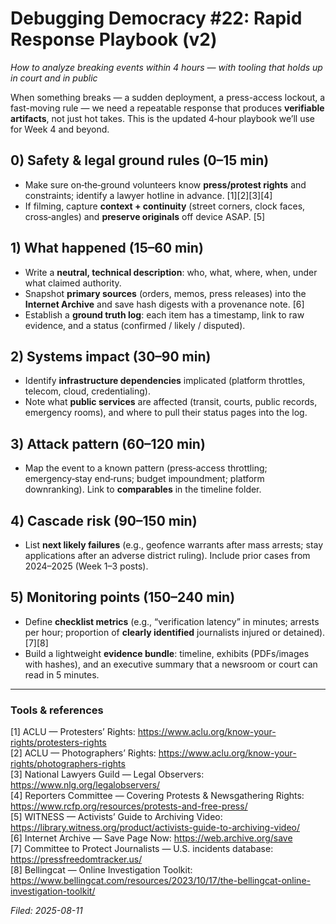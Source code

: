 # Debugging Democracy #22: Rapid Response Playbook (v2)
*How to analyze breaking events within 4 hours — with tooling that holds up in court and in public*

When something breaks — a sudden deployment, a press-access lockout, a fast-moving rule — we need a repeatable response that produces **verifiable artifacts**, not just hot takes. This is the updated 4‑hour playbook we’ll use for Week 4 and beyond.

## 0) Safety & legal ground rules (0–15 min)
- Make sure on‑the‑ground volunteers know **press/protest rights** and constraints; identify a lawyer hotline in advance. [1][2][3][4]  
- If filming, capture **context + continuity** (street corners, clock faces, cross‑angles) and **preserve originals** off device ASAP. [5]

## 1) What happened (15–60 min)
- Write a **neutral, technical description**: who, what, where, when, under what claimed authority.  
- Snapshot **primary sources** (orders, memos, press releases) into the **Internet Archive** and save hash digests with a provenance note. [6]  
- Establish a **ground truth log**: each item has a timestamp, link to raw evidence, and a status (confirmed / likely / disputed).

## 2) Systems impact (30–90 min)
- Identify **infrastructure dependencies** implicated (platform throttles, telecom, cloud, credentialing).  
- Note what **public services** are affected (transit, courts, public records, emergency rooms), and where to pull their status pages into the log.

## 3) Attack pattern (60–120 min)
- Map the event to a known pattern (press‑access throttling; emergency‑stay end‑runs; budget impoundment; platform downranking). Link to **comparables** in the timeline folder.

## 4) Cascade risk (90–150 min)
- List **next likely failures** (e.g., geofence warrants after mass arrests; stay applications after an adverse district ruling). Include prior cases from 2024–2025 (Week 1–3 posts).

## 5) Monitoring points (150–240 min)
- Define **checklist metrics** (e.g., “verification latency” in minutes; arrests per hour; proportion of **clearly identified** journalists injured or detained). [7][8]  
- Build a lightweight **evidence bundle**: timeline, exhibits (PDFs/images with hashes), and an executive summary that a newsroom or court can read in 5 minutes.

---

### Tools & references
[1] ACLU — Protesters’ Rights: https://www.aclu.org/know-your-rights/protesters-rights  
[2] ACLU — Photographers’ Rights: https://www.aclu.org/know-your-rights/photographers-rights  
[3] National Lawyers Guild — Legal Observers: https://www.nlg.org/legalobservers/  
[4] Reporters Committee — Covering Protests & Newsgathering Rights: https://www.rcfp.org/resources/protests-and-free-press/  
[5] WITNESS — Activists’ Guide to Archiving Video: https://library.witness.org/product/activists-guide-to-archiving-video/  
[6] Internet Archive — Save Page Now: https://web.archive.org/save  
[7] Committee to Protect Journalists — U.S. incidents database: https://pressfreedomtracker.us/  
[8] Bellingcat — Online Investigation Toolkit: https://www.bellingcat.com/resources/2023/10/17/the-bellingcat-online-investigation-toolkit/

*Filed: 2025-08-11*
